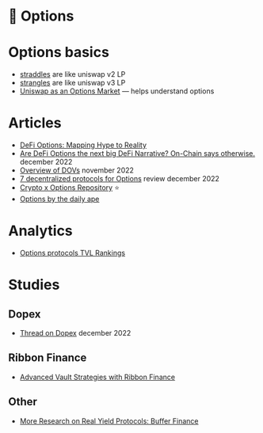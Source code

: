 # 📑 Options

# Options basics
- [straddles](https://www.investopedia.com/terms/s/straddle.asp) are like uniswap v2 LP
- [strangles](https://www.investopedia.com/terms/s/strangle.asp) are like uniswap v3 LP
- [Uniswap as an Options Market](https://medium.com/gammaswap-labs/uniswap-an-options-market-9093df37a648) — helps understand options

# Articles
- [DeFi Options: Mapping Hype to Reality](https://www.revv.xyz/ideas/defi-options-mapping-hype-to-reality)
- [Are DeFi Options the next big DeFi Narrative? On-Chain says otherwise.](https://twitter.com/VirtualKenji/status/1607433062773850115) december 2022
- [Overview of DOVs](https://twitter.com/0xcs361/status/1596174116423622657) november 2022
- [7 decentralized protocols for Options](https://twitter.com/Chinchillah_/status/1604074863836233731) review december 2022
- [Crypto x Options Repository](https://hansolar.notion.site/Crypto-x-Options-Repository-7747ab5b44dd4403bc672c98296ec38e) ⭐
- [Options by the daily ape](https://thedailyape.notion.site/Options-31c8c1c715fb4ee4a54d2f2bbba8c5fa)

# Analytics
- [Options protocols TVL Rankings](https://defillama.com/protocols/Options)

# Studies

## Dopex
- [Thread on Dopex](https://twitter.com/0xTindorr/status/1602005092235894785) december 2022

## Ribbon Finance
- [Advanced Vault Strategies with Ribbon Finance](https://medium.com/@danvanesque/advanced-vault-strategies-with-ribbon-finance-95ce65ea40d9)

## Other
- [More Research on Real Yield Protocols: Buffer Finance](https://tkxcapital.medium.com/more-research-on-real-yield-protocols-buffer-finance-tkx-weekly-7b219903d449)
